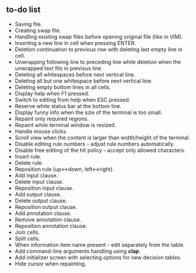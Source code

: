 ## to-do list

- Saving file.
- Creating swap file.
- Handling existing swap files before opening original file (like in VIM).
- Inserting a new line in cell when pressing ENTER.
- Deletion continuation to previous row with deleting last empty line in cell.
- Unwrapping following line to preceding line while deletion when the unwrapped text fits in previous line.
- Deleting all whitespaces before next vertical line.
- Deleting all but one whitespace before next vertical line.
- Deleting empty bottom lines in all cells.
- Display help when F1 pressed.
- Switch to editing from help when ESC pressed.
- Reserve white status bar at the bottom line.
- Display funny info when the size of the terminal is too small.
- Repaint only required regions.
- Repaint while terminal window is resized.
- Handle mouse clicks.
- Scroll view when the content is larger than width/height of the terminal.
- Disable editing rule numbers - adjust rule numbers automatically.
- Disable free editing of the hit policy - accept only allowed characters.
- Insert rule.
- Delete rule.
- Reposition rule (up<->down, left<->right).
- Add input clause.
- Delete input clause.
- Reposition input clause.
- Add output clause.
- Delete output clause.
- Reposition output clause.
- Add annotation clause.
- Remove annotation clause.
- Reposition annotation clause.
- Join cells.
- Split cells.
- When information item name present - edit separately from the table.
- Add command-line arguments handling using **clap**.
- Add initializer screen with selecting options for new decision tables.
- Hide cursor when repainting.